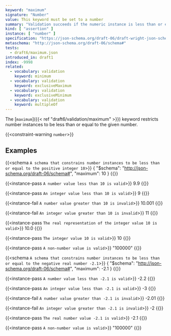 ```yaml
---
keyword: "maximum"
signature: "Number"
value: This keyword must be set to a number
summary: "Validation succeeds if the numeric instance is less than or equal to the given number."
kind: [ "assertion" ]
instance: [ "number" ]
specification: "https://json-schema.org/draft-06/draft-wright-json-schema-validation-01#rfc.section.6.2"
metaschema: "http://json-schema.org/draft-06/schema#"
tests:
  - draft6/maximum.json
introduced_in: draft1
index: -9998
related:
  - vocabulary: validation
    keyword: minimum
  - vocabulary: validation
    keyword: exclusiveMaximum
  - vocabulary: validation
    keyword: exclusiveMinimum
  - vocabulary: validation
    keyword: multipleOf
---
```



The [`maximum`]({{< ref "draft6/validation/maximum" >}}) keyword restricts number instances to be less than or equal to
the given number.

{{<constraint-warning `number`>}}

## Examples

{{<schema `A schema that constrains number instances to be less than or equal to the positive integer 10`>}}
{
  "$schema": "http://json-schema.org/draft-06/schema#",
  "maximum": 10
}
{{</schema>}}

{{<instance-pass `A number value less than 10 is valid`>}}
9.9
{{</instance-pass>}}

{{<instance-pass `An integer value less than 10 is valid`>}}
9
{{</instance-pass>}}

{{<instance-fail `A number value greater than 10 is invalid`>}}
10.001
{{</instance-fail>}}

{{<instance-fail `An integer value greater than 10 is invalid`>}}
11
{{</instance-fail>}}

{{<instance-pass `The real representation of the integer value 10 is valid`>}}
10.0
{{</instance-pass>}}

{{<instance-pass `The integer value 10 is valid`>}}
10
{{</instance-pass>}}

{{<instance-pass `A non-number value is valid`>}}
"100000"
{{</instance-pass>}}

{{<schema `A schema that constrains number instances to be less than or equal to the negative real number -2.1`>}}
{
  "$schema": "http://json-schema.org/draft-06/schema#",
  "maximum": -2.1
}
{{</schema>}}

{{<instance-pass `A number value less than -2.1 is valid`>}}
-2.2
{{</instance-pass>}}

{{<instance-pass `An integer value less than -2.1 is valid`>}}
-3
{{</instance-pass>}}

{{<instance-fail `A number value greater than -2.1 is invalid`>}}
-2.01
{{</instance-fail>}}

{{<instance-fail `An integer value greater than -2.1 is invalid`>}}
-2
{{</instance-fail>}}

{{<instance-pass `The real number value -2.1 is valid`>}}
-2.1
{{</instance-pass>}}

{{<instance-pass `A non-number value is valid`>}}
"100000"
{{</instance-pass>}}
